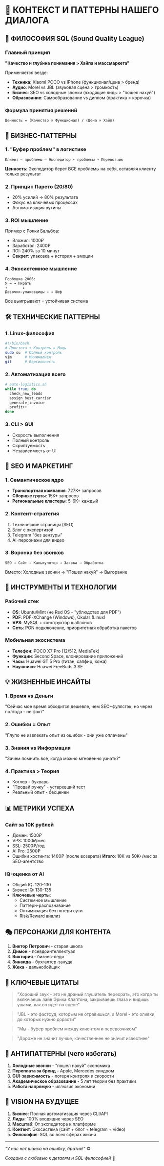 # 🚀 КОНТЕКСТ И ПАТТЕРНЫ НАШЕГО ДИАЛОГА

## 🧠 ФИЛОСОФИЯ SQL (Sound Quality League)

### Главный принцип
**"Качество и глубина понимания > Хайпа и массмаркета"**

Применяется везде:
- **Техника**: Xiaomi POCO vs iPhone (функционал/цена > бренд)
- **Аудио**: Morel vs JBL (звуковая сцена > громкость)
- **Бизнес**: SEO vs холодные звонки (входящие лиды > "пошел нахуй")
- **Образование**: Самообразование vs диплом (практика > корочка)

### Формула принятия решений
```
Ценность = (Качество × Функционал) / (Цена × Хайп)
```

## 💼 БИЗНЕС-ПАТТЕРНЫ

### 1. "Буфер проблем" в логистике
```
Клиент ← проблемы → Экспедитор ← проблемы → Перевозчик
```
**Ценность**: Экспедитор берет ВСЕ проблемы на себя, оставляя клиенту только результат

### 2. Принцип Парето (20/80)
- 20% усилий → 80% результата
- Фокус на ключевых процессах
- Автоматизация рутины

### 3. ROI мышление
Пример с Рокки Бальбоа:
- Вложил: 1000₽
- Заработал: 2400₽ 
- ROI: 240% за 10 минут
- **Секрет**: упаковка + история + эмоции

### 4. Экосистемное мышление
```
Горбушка 2006:
Я ← → Пираты
↑       ↓
Девочки-упаковщицы ← → Шеф
```
Все выигрывают = устойчивая система

## 🛠️ ТЕХНИЧЕСКИЕ ПАТТЕРНЫ

### 1. Linux-философия
```bash
#!/bin/bash
# Простота + Контроль = Мощь
sudo su  # Полный контроль
vim      # Минимализм
git      # Версионность
```

### 2. Автоматизация всего
```bash
# auto-logistics.sh
while true; do
  check_new_leads
  assign_best_carrier  
  generate_invoice
  profit++
done
```

### 3. CLI > GUI
- Скорость выполнения
- Полный контроль
- Скриптуемость
- Независимость от UI

## 🎯 SEO И МАРКЕТИНГ

### 1. Семантическое ядро
- **Транспортная компания**: 727K+ запросов
- **Сборные грузы**: 15K+ запросов
- **Региональные кластеры**: 5-6K+ каждый

### 2. Контент-стратегия
1. Технические страницы (SEO)
2. Блог с экспертизой 
3. Telegram "без цензуры"
4. AI-персонажи для видео

### 3. Воронка без звонков
```
SEO → Сайт → Калькулятор → Заявка → Обработка
```
Вместо: Холодные звонки → "Пошел нахуй" → Выгорание

## 🔧 ИНСТРУМЕНТЫ И ТЕХНОЛОГИИ

### Рабочий стек
- **OS**: Ubuntu/Mint (не Red OS - "ублюдство для PDF")
- **PDF**: PDF-XChange (Windows), Okular (Linux)
- **VPS**: MySQL + конструктор шаблонов
- **Сеть**: PON подключение, приоритетная обработка пакетов

### Мобильная экосистема
- **Телефон**: POCO X7 Pro (12/512, MediaTek)
- **Функции**: Second Space, клонирование приложений
- **Часы**: Huawei GT 5 Pro (титан, сапфир, кожа)
- **Наушники**: Huawei FreeBuds 3 SE

## 💡 ЖИЗНЕННЫЕ ИНСАЙТЫ

### 1. Время vs Деньги
"Сейчас мое время обходится дешевле, чем SEO+фуллстэк, но через полгода - не факт"

### 2. Ошибки = Опыт
"Глупо не извлекать опыт из ошибок - они уже оплачены"

### 3. Знания vs Информация
"Зачем помнить всё, когда можно мгновенно узнать?"

### 4. Практика > Теория
- Котлер - букварь
- "Продай ручку" - устаревший тест
- Реальный опыт - бесценен

## 📊 МЕТРИКИ УСПЕХА

### Сайт за 10K рублей
- Домен: 1500₽
- VPS: 1000₽/мес
- SSL: 2500₽/год
- AI Pro: 2500₽
- Ошибки хостинга: 1400₽ (после возврата)
**Итого**: 10K vs 50K+/мес за SEO-агентство

### IQ-оценка от AI
- Общий IQ: 120-130
- Бизнес IQ: 130-135
- **Ключевые черты**:
  - Системное мышление
  - Паттерн-распознавание
  - Оптимизация без потери сути
  - Risk/Reward анализ

## 🎭 ПЕРСОНАЖИ ДЛЯ КОНТЕНТА

1. **Виктор Петрович** - старая школа
2. **Димон** - псевдоинтеллектуал
3. **Виктория** - бизнес-леди
4. **Зинаида** - бухгалтер-зануда
5. **Жека** - дальнобойщик

## 🚀 КЛЮЧЕВЫЕ ЦИТАТЫ

> "Хороший звук - это не драный глушитель переорать, это когда ты включаешь лайв Эрика Клэптона, закрываешь глаза и видишь ушами, как он идет по сцене"

> "JBL - это фастфуд, которым не отравишься, а Morel - это оливки, до которых нужно дорасти"

> "Мы - буфер проблем между клиентом и перевозчиком"

> "Дороже не значит лучше, качественнее не значит известнее"

## 🎯 АНТИПАТТЕРНЫ (чего избегать)

1. **Холодные звонки** - "пошел нахуй" экономика
2. **Переплата за бренд** - Apple, Mercedes синдром
3. **GUI-зависимость** - потеря контроля и скорости
4. **Академическое образование** - 5 лет теории без практики
5. **Работа напрямую** - иллюзия экономии

## 🔮 VISION НА БУДУЩЕЕ

1. **Бизнес**: Полная автоматизация через CLI/API
2. **Лиды**: 100% входящие через SEO
3. **Масштаб**: От экспедитора к платформе
4. **Контент**: Экосистема (сайт + блог + telegram + video)
5. **Философия**: SQL во всех сферах жизни

---

*"У нас нет шанса на ошибку, братик!"* © 

*Создано с любовью к деталям и SQL-философией* 🎯